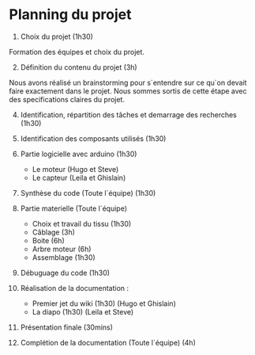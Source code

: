 # Planning du projet

1. Choix du projet (1h30)

Formation des équipes et choix du projet.

2. Définition du contenu du projet (3h)

Nous avons réalisé un brainstorming pour s´entendre sur ce qu´on devait faire exactement dans le projet. Nous sommes sortis de cette étape avec des specifications claires du projet.

4. Identification, répartition des tâches et demarrage des recherches (1h30)

5. Identification des composants utilisés (1h30)

6. Partie logicielle avec arduino (1h30)
    - Le moteur (Hugo et Steve)
    - Le capteur (Leila et Ghislain)

7. Synthèse du code (Toute l´équipe) (1h30)

8. Partie materielle (Toute l´équipe)
    - Choix et travail du tissu (1h30)
    - Câblage (3h)
    - Boite (6h)
    - Arbre moteur (6h)
    - Assemblage (1h30)

9. Débuguage du code (1h30)

10. Réalisation de la documentation :
    - Premier jet du wiki (1h30) (Hugo et Ghislain)
    - La diapo (1h30) (Leila et Steve)

11. Présentation finale (30mins)

12. Complétion de la documentation (Toute l´équipe) (4h)
